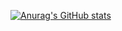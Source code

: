 [![Anurag's GitHub stats](https://github-readme-stats.vercel.app/api?username=poo0054)](https://github.com/anuraghazra/github-readme-stats)
